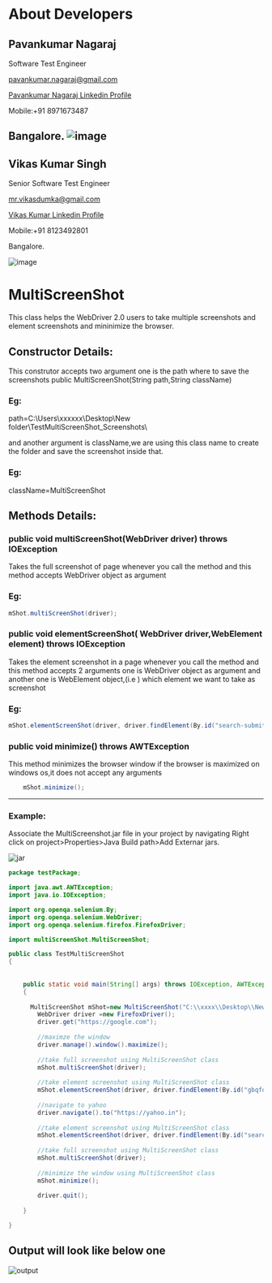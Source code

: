 # About Developers

##   Pavankumar Nagaraj

   Software Test Engineer
   
   <a href="pavankumar.nagaraj@gmail.com?Subject=MultiScreenShot %20GitHub" target="_top">pavankumar.nagaraj@gmail.com</a>
   
  <a href="in.linkedin.com/in/pavankumarnagaraj/">Pavankumar Nagaraj Linkedin Profile</a>
  
  Mobile:+91 8971673487
  
  Bangalore.
![image](https://cloud.githubusercontent.com/assets/10204148/5486859/29c114ae-86d1-11e4-8ee2-980a0c3086d5.png)
--------------

##   Vikas Kumar Singh

   Senior Software Test Engineer
   
  <a href="mailto:mr.vikasdumka@gmail.com?Subject=MultiScreenShot %20GitHub" target="_top">mr.vikasdumka@gmail.com</a>
  
  <a href="in.linkedin.com/pub/vikas-singh/85/b10/124/">Vikas Kumar Linkedin Profile</a>
  
  Mobile:+91 8123492801
  
  Bangalore.
  
![image](https://cloud.githubusercontent.com/assets/10204148/5486910/97a7600e-86d1-11e4-9da8-6a0a59e2bc58.png)


# MultiScreenShot

This class helps the WebDriver 2.0 users to take multiple screenshots and element screenshots and mininimize the browser.


## Constructor Details:
This construtor accepts two argument one is the path where to save the screenshots
public MultiScreenShot(String path,String className)

### Eg:
path=C:\\Users\\xxxxxx\\Desktop\New folder\\TestMultiScreenShot_Screenshots\\

and another argument is className,we are using this class name to create the folder and save the screenshot inside that.

### Eg:
className=MultiScreenShot


## Methods Details:
### public void multiScreenShot(WebDriver driver) throws IOException

Takes the full screenshot of page whenever you call the method and this method accepts WebDriver object as argument

### Eg:
``` Java
mShot.multiScreenShot(driver);
```

### public void elementScreenShot( WebDriver driver,WebElement element) throws IOException  

Takes the element screenshot in a page whenever you call the method and this method accepts 2 arguments one is WebDriver object as argument and another one is WebElement object,(i.e ) which element we want to take as screenshot

### Eg:
``` Java
mShot.elementScreenShot(driver, driver.findElement(By.id("search-submit")));
```

### public void minimize() throws AWTException

This method minimizes the browser window if the browser is maximized on windows os,it does not accept any arguments

``` Java
	mShot.minimize();
```

***************************************************************************************************************************

### Example:
Associate the MultiScreenshot.jar file in your project by navigating
Right click on project>Properties>Java Build path>Add Externar jars.

![jar](https://cloud.githubusercontent.com/assets/10204148/5450342/25a93fa2-852a-11e4-8a30-a325054f00be.jpg)




``` Java
package testPackage;

import java.awt.AWTException;
import java.io.IOException;

import org.openqa.selenium.By;
import org.openqa.selenium.WebDriver;
import org.openqa.selenium.firefox.FirefoxDriver;

import multiScreenShot.MultiScreenShot;

public class TestMultiScreenShot 
{
	
	
	public static void main(String[] args) throws IOException, AWTException 
	{
		
	  MultiScreenShot mShot=new MultiScreenShot("C:\\xxxx\\Desktop\\New\\","TestMultiScreenShot");
		WebDriver driver =new FirefoxDriver();
		driver.get("https://google.com");
		
		//maximze the window
		driver.manage().window().maximize();
		
		//take full screenshot using MultiScreenShot class
		mShot.multiScreenShot(driver);
		
		//take element screenshot using MultiScreenShot class
		mShot.elementScreenShot(driver, driver.findElement(By.id("gbqfq")));
		
		//navigate to yahoo
		driver.navigate().to("https://yahoo.in");
		
		//take element screenshot using MultiScreenShot class
		mShot.elementScreenShot(driver, driver.findElement(By.id("search-submit")));
		
		//take full screenshot using MultiScreenShot class
		mShot.multiScreenShot(driver);
		
		//minimize the window using MultiScreenShot class
		mShot.minimize();
		
		driver.quit();
		
	}

}
```

## Output will look like below one

![output](https://cloud.githubusercontent.com/assets/10204148/5450009/f7b098ca-8524-11e4-942f-68aa77705b2d.jpg)
